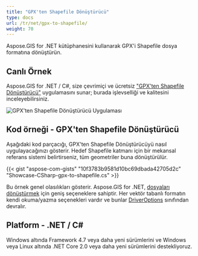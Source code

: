 ```yaml
---
title: "GPX'ten Shapefile Dönüştürücü"
type: docs
url: /tr/net/gpx-to-shapefile/
weight: 70
---
```


Aspose.GIS for .NET kütüphanesini kullanarak GPX'i Shapefile dosya formatına dönüştürün.

## **Canlı Örnek**

Aspose.GIS for .NET / C#, size çevrimiçi ve ücretsiz ["GPX'ten Shapefile Dönüştürücü"](https://products.aspose.app/gis/conversion/gpx-to-shapefile) uygulamasını sunar; burada işlevselliği ve kalitesini inceleyebilirsiniz.

![GPX'ten Shapefile Dönüştürücü Uygulaması](conversion.png)

## **Kod örneği - GPX'ten Shapefile Dönüştürücü**

Aşağıdaki kod parçacığı, GPX'ten Shapefile Dönüştürücüyü nasıl uygulayacağınızı gösterir. Hedef Shapefile katmanı için bir mekansal referans sistemi belirtirseniz, tüm geometriler buna dönüştürülür. 

{{< gist "aspose-com-gists" "10f3783b9581d10bc69dbada42705d2c" "Showcase-CSharp-gpx-to-shapefile.cs" >}}

Bu örnek genel olasılıkları gösterir. Aspose.GIS for .NET, [dosyaları dönüştürmek](https://docs.aspose.com/gis/net/vector-layers/) için geniş seçeneklere sahiptir. Her vektör tabanlı formatın kendi okuma/yazma seçenekleri vardır ve bunlar [DriverOptions](https://reference.aspose.com/gis/net/aspose.gis/driveroptions) sınıfından devralır.

## **Platform - .NET / C#**

Windows altında Framework 4.7 veya daha yeni sürümlerini ve Windows veya Linux altında .NET Core 2.0 veya daha yeni sürümlerini destekliyoruz.
